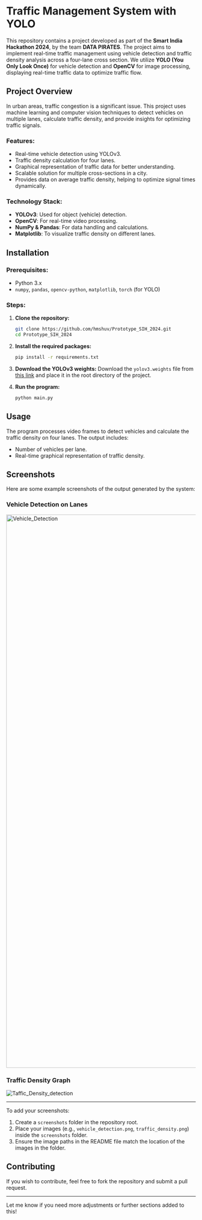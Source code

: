 # **Traffic Management System with YOLO**

This repository contains a project developed as part of the **Smart India Hackathon 2024**, by the team **DATA PIRATES**. The project aims to implement real-time traffic management using vehicle detection and traffic density analysis across a four-lane cross section. We utilize **YOLO (You Only Look Once)** for vehicle detection and **OpenCV** for image processing, displaying real-time traffic data to optimize traffic flow.

## **Project Overview**

In urban areas, traffic congestion is a significant issue. This project uses machine learning and computer vision techniques to detect vehicles on multiple lanes, calculate traffic density, and provide insights for optimizing traffic signals.

### **Features:**
- Real-time vehicle detection using YOLOv3.
- Traffic density calculation for four lanes.
- Graphical representation of traffic data for better understanding.
- Scalable solution for multiple cross-sections in a city.
- Provides data on average traffic density, helping to optimize signal times dynamically.

### **Technology Stack:**
- **YOLOv3**: Used for object (vehicle) detection.
- **OpenCV**: For real-time video processing.
- **NumPy & Pandas**: For data handling and calculations.
- **Matplotlib**: To visualize traffic density on different lanes.

## **Installation**

### **Prerequisites:**
- Python 3.x
- `numpy`, `pandas`, `opencv-python`, `matplotlib`, `torch` (for YOLO)

### **Steps:**

1. **Clone the repository:**
   ```bash
   git clone https://github.com/hmshuv/Prototype_SIH_2024.git
   cd Prototype_SIH_2024
   ```

2. **Install the required packages:**
   ```bash
   pip install -r requirements.txt
   ```

3. **Download the YOLOv3 weights:**
   Download the `yolov3.weights` file from [this link](https://pjreddie.com/media/files/yolov3.weights) and place it in the root directory of the project.

4. **Run the program:**
   ```bash
   python main.py
   ```

## **Usage**

The program processes video frames to detect vehicles and calculate the traffic density on four lanes. The output includes:
- Number of vehicles per lane.
- Real-time graphical representation of traffic density.
  
## **Screenshots**

Here are some example screenshots of the output generated by the system:

### **Vehicle Detection on Lanes**
<img width="1470" alt="Vehicle_Detection" src="https://github.com/user-attachments/assets/d436aed0-6739-4152-afbd-f374105dd117">




### **Traffic Density Graph**
![Taffic_Density_detection](https://github.com/user-attachments/assets/9ef8358c-e472-41b0-b9f2-7cf30b51dfca)


---

To add your screenshots:

1. Create a `screenshots` folder in the repository root.
2. Place your images (e.g., `vehicle_detection.png`, `traffic_density.png`) inside the `screenshots` folder.
3. Ensure the image paths in the README file match the location of the images in the folder.

## **Contributing**

If you wish to contribute, feel free to fork the repository and submit a pull request.

---

Let me know if you need more adjustments or further sections added to this!
